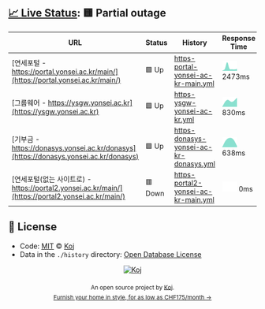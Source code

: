 ## [📈 Live Status](https://upptime.js.org): <!--live status--> **🟨 Partial outage**

<!--start: status pages-->
| URL | Status | History | Response Time | Uptime |
| --- | ------ | ------- | ------------- | ------ |
| [연세포털 - https://portal.yonsei.ac.kr/main/](https://portal.yonsei.ac.kr/main/) | 🟩 Up | [https-portal-yonsei-ac-kr-main.yml](https://github.com/belhyun/yonsei-upptime/commits/master/history/https-portal-yonsei-ac-kr-main.yml) | <img alt="Response time graph" src="./graphs/https-portal-yonsei-ac-kr-main.png" height="20"> 2473ms | ![Uptime 100.00%](https://img.shields.io/endpoint?url=https%3A%2F%2Fraw.githubusercontent.com%2Fbelhyun%2Fyonsei-upptime%2Fmaster%2Fapi%2Fhttps-portal-yonsei-ac-kr-main%2Fuptime.json)
| [그룹웨어 - https://ysgw.yonsei.ac.kr](https://ysgw.yonsei.ac.kr) | 🟩 Up | [https-ysgw-yonsei-ac-kr.yml](https://github.com/belhyun/yonsei-upptime/commits/master/history/https-ysgw-yonsei-ac-kr.yml) | <img alt="Response time graph" src="./graphs/https-ysgw-yonsei-ac-kr.png" height="20"> 830ms | ![Uptime 100.00%](https://img.shields.io/endpoint?url=https%3A%2F%2Fraw.githubusercontent.com%2Fbelhyun%2Fyonsei-upptime%2Fmaster%2Fapi%2Fhttps-ysgw-yonsei-ac-kr%2Fuptime.json)
| [기부금 - https://donasys.yonsei.ac.kr/donasys](https://donasys.yonsei.ac.kr/donasys) | 🟩 Up | [https-donasys-yonsei-ac-kr-donasys.yml](https://github.com/belhyun/yonsei-upptime/commits/master/history/https-donasys-yonsei-ac-kr-donasys.yml) | <img alt="Response time graph" src="./graphs/https-donasys-yonsei-ac-kr-donasys.png" height="20"> 638ms | ![Uptime 100.00%](https://img.shields.io/endpoint?url=https%3A%2F%2Fraw.githubusercontent.com%2Fbelhyun%2Fyonsei-upptime%2Fmaster%2Fapi%2Fhttps-donasys-yonsei-ac-kr-donasys%2Fuptime.json)
| [연세포털(없는 사이트로) - https://portal2.yonsei.ac.kr/main/](https://portal2.yonsei.ac.kr/main/) | 🟥 Down | [https-portal2-yonsei-ac-kr-main.yml](https://github.com/belhyun/yonsei-upptime/commits/master/history/https-portal2-yonsei-ac-kr-main.yml) | <img alt="Response time graph" src="./graphs/https-portal2-yonsei-ac-kr-main.png" height="20"> 0ms | ![Uptime 100.00%](https://img.shields.io/endpoint?url=https%3A%2F%2Fraw.githubusercontent.com%2Fbelhyun%2Fyonsei-upptime%2Fmaster%2Fapi%2Fhttps-portal2-yonsei-ac-kr-main%2Fuptime.json)
<!--end: status pages-->

## 📄 License

- Code: [MIT](./LICENSE) © [Koj](https://koj.co)
- Data in the `./history` directory: [Open Database License](https://opendatacommons.org/licenses/odbl/1-0/)

<p align="center">
  <a href="https://koj.co">
    <img width="44" alt="Koj" src="https://kojcdn.com/v1598284251/website-v2/koj-github-footer_m089ze.svg">
  </a>
</p>
<p align="center">
  <sub>An open source project by <a href="https://koj.co">Koj</a>. <br> <a href="https://koj.co">Furnish your home in style, for as low as CHF175/month →</a></sub>
</p>
